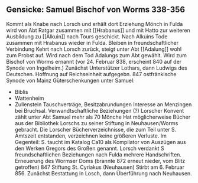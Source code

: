 ## Gensicke: Samuel Bischof von Worms 338-356
Kommt als Knabe nach Lorsch und erhält dort Erziehung
Mönch in Fulda
wird von Abt Ratgar zusammen mit [[Hrabanus]] und mit Hatto zur weiteren Ausbildung zu [[Alkuin]] nach Tours geschickt.
Nach Alkuins Tode zusammen mit Hrabanus wieder in Fulda. Bleiben in freundschaftlicher Verbindung
Kehrt nach Lorsch zurück, steigt unter Abt [[Adalung]] wohl zum Probst auf.
Wird nach dem Tod Adalungs zum Abt gewählt.
Wird zum Bischof von Worms ernannt (vor 24. Februar 838, erscheint 840 auf der Synode von Ingelheim.)
Zunächst Unterstützer Lothars, dann Ludwigs des Deutschen. Hoffnung auf Reichseinheit aufgegebn.
847 ostfränkische Synode von Mainz
Güterschenkungen unter Samuel: 
- Biblis
- Wattenheim
- Zullenstein
Tauschverträge, Besitzabrundungen
Interesse an Menzingen bei Bruchsal. Verwandtschaftliche Beziehungen (?)
Lorscher Konvent zählt unter Abt Samuel mehr als 70 Mönche
Hat möglicherweise Bücher aus der Bibliothek Lorschs zu seiner Stiftung in Neuhausen/Worms gebracht.
Die Lorscher Bücherverzeichnisse, die zum Teil unter S. Amtszeit entstanden, verzeichnen keine größeren Verluste. Im Gegenteil: S. taucht im Katalog Ca10 als Kompilator von Auszügen aus den Werken Gregors des Großen genannt. 
Lorsch verdankt S freundschaftlichen Beziehungen nach Fulda mehrere Handschriften.
Erneuerung des Wormser Doms (brannte 872 erneut nieder, vom Blitz getroffen)
847 Stiftung St. Cyriakus (Neuhausen)
Stirbt am 6. Februar 856. Zunächst Bestattung in Losch, dann Überführung nach Neuhausen.